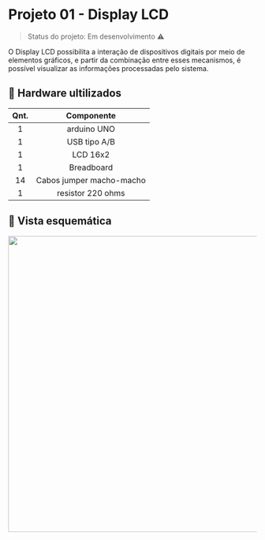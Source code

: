 # Projeto 01 - Display LCD
> Status do projeto:  Em desenvolvimento :warning:
<p>
O Display LCD possibilita a interação de dispositivos digitais por meio de elementos gráficos, e partir da combinação entre esses mecanismos, é possível visualizar as informações processadas pelo sistema.
</p>

## :open_file_folder: Hardware ultilizados
|Qnt.| Componente |
| :---: | :---: | 
| 1 | arduino UNO |
| 1 | USB tipo A/B |
| 1 | LCD 16x2 |
| 1 | Breadboard |
| 14 | Cabos jumper macho-macho |
| 1 | resistor 220 ohms|

## :pencil: Vista esquemática 
<img src="/LCD/vistaEsquemática.png" width="600">
